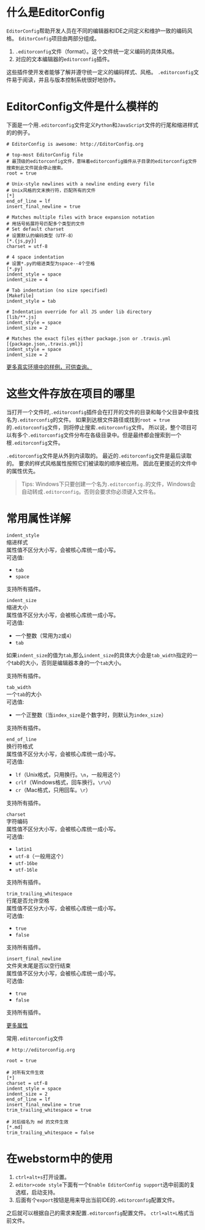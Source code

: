 # 什么是EditorConfig

`EditorConfig`帮助开发人员在不同的编辑器和IDE之间定义和维护一致的编码风格。
`EditorConfig`项目由两部分组成。
1. `.editorconfig`文件（format）。这个文件统一定义编码的具体风格。
2. 对应的文本编辑器的`editorconfig`插件。

这些插件使开发者能够了解并遵守统一定义的编码样式、风格。
`.editorconfig`文件易于阅读，并且与版本控制系统很好地协作。

# EditorConfig文件是什么模样的

下面是一个用`.editorconfig`文件定义`Python`和`JavaScript`文件的行尾和缩进样式的的例子。

```.editorconfig
# EditorConfig is awesome: http://EditorConfig.org

# top-most EditorConfig file
# 最顶级的editorconfig文件，意味着editorconfig插件从子目录的editorconfig文件搜索到此文件就会停止搜索。
root = true

# Unix-style newlines with a newline ending every file
# Unix风格的文末换行符，匹配所有的文件
[*]
end_of_line = lf
insert_final_newline = true

# Matches multiple files with brace expansion notation
# 用括号拓展符号匹配多个类型的文件
# Set default charset
# 设置默认的编码类型（UTF-8）
[*.{js,py}]
charset = utf-8

# 4 space indentation
# 设置*.py的缩进类型为space--4个空格
[*.py]
indent_style = space
indent_size = 4

# Tab indentation (no size specified)
[Makefile]
indent_style = tab

# Indentation override for all JS under lib directory
[lib/**.js]
indent_style = space
indent_size = 2

# Matches the exact files either package.json or .travis.yml
[{package.json,.travis.yml}]
indent_style = space
indent_size = 2
```

[更多真实环境中的样例，可供查询。](https://github.com/editorconfig/editorconfig/wiki/Projects-Using-EditorConfig)

# 这些文件存放在项目的哪里

当打开一个文件时,`.editorconfig`插件会在打开的文件的目录和每个父目录中查找名为`.editorconfig`的文件。
如果到达根文件路径或找到`root = true`的`.editorconfig`文件，则将停止搜索`.editorconfig`文件。
所以说，整个项目可以有多个`.editorconfig`文件分布在各级目录中。但是最终都会搜索到一个根`.editorconfig`文件。

`.editorconfig`文件是从外到内读取的。
最近的`.editorconfig`文件是最后读取的。
要求的样式风格属性按照它们被读取的顺序被应用。
因此在更接近的文件中的属性优先。

> Tips: Windows下只要创建一个名为`.editorconfig.`的文件，Windows会自动转成`.editorconfig`。否则会要求你必须键入文件名。

# 常用属性详解

`indent_style`\
缩进样式\
属性值不区分大小写，会被核心库统一成小写。\
可选值:
+ `tab`
+ `space`

支持所有插件。

`indent_size`\
缩进大小\
属性值不区分大小写，会被核心库统一成小写。\
可选值:
+ 一个整数（常用为`2`或`4`）
+ `tab`


如果`indent_size`的值为`tab`,那么`indent_size`的具体大小会是`tab_width`指定的一个tab的大小，否则是编辑器本身的一个`tab`大小。

支持所有插件。

`tab_width`\
一个`tab`的大小\
可选值:
+ 一个正整数（当`index_size`是个数字时，则默认为`index_size`）

支持所有插件。

`end_of_line`\
换行符格式\
属性值不区分大小写，会被核心库统一成小写。\
可选值:
+ `lf`（Unix格式，只用换行。`\n`，一般用这个）
+ `crlf`（Windows格式，回车换行。`\r\n`）
+ `cr`（Mac格式，只用回车。`\r`）

支持所有插件。

`charset`\
字符编码\
属性值不区分大小写，会被核心库统一成小写。\
可选值:
+ `latin1`
+ `utf-8`（一般用这个）
+ `utf-16be`
+ `utf-16le`

支持所有插件。

`trim_trailing_whitespace`\
行尾是否允许空格\
属性值不区分大小写，会被核心库统一成小写。\
可选值:
+ `true`
+ `false`

支持所有插件。

`insert_final_newline`\
文件夹末尾是否以空行结束\
属性值不区分大小写，会被核心库统一成小写。\
可选值:
+ `true`
+ `false`

支持所有插件。

[更多属性](https://github.com/editorconfig/editorconfig/wiki/EditorConfig-Properties)

常用`.editorconfig`文件
```editorcongif
# http://editorconfig.org

root = true

# 对所有文件生效
[*]
charset = utf-8
indent_style = space
indent_size = 2
end_of_line = lf
insert_final_newline = true
trim_trailing_whitespace = true

# 对后缀名为 md 的文件生效
[*.md]
trim_trailing_whitespace = false

```

# 在webstorm中的使用

1. `ctrl+alt+s`打开设置。
2. `editor>code style`下面有一个`Enable EditorConfig support`选中前面的复选框，启动支持。
3. 后面有个`export`按钮是用来导出当前IDE的`.editorconfig`配置文件。

之后就可以根据自己的需求来配置`.editorconfig`配置文件。
`ctrl+alt+L`格式当前文件。
